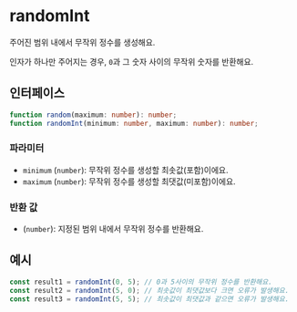 # randomInt

주어진 범위 내에서 무작위 정수를 생성해요.

인자가 하나만 주어지는 경우, `0`과 그 숫자 사이의 무작위 숫자를 반환해요.

## 인터페이스

```typescript
function random(maximum: number): number;
function randomInt(minimum: number, maximum: number): number;
```

### 파라미터

- `minimum` (`number`): 무작위 정수를 생성할 최솟값(포함)이에요.
- `maximum` (`number`): 무작위 정수를 생성할 최댓값(미포함)이에요.

### 반환 값

- (`number`): 지정된 범위 내에서 무작위 정수를 반환해요.

## 예시

```typescript
const result1 = randomInt(0, 5); // 0과 5사이의 무작위 정수를 반환해요.
const result2 = randomInt(5, 0); // 최솟값이 최댓값보다 크면 오류가 발생해요.
const result3 = randomInt(5, 5); // 최솟값이 최댓값과 같으면 오류가 발생해요.
```
